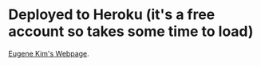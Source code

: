 # Deployed to Heroku (it's a free account so takes some time to load)

[Eugene Kim's Webpage](https://ekim1707.herokuapp.com/).
